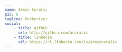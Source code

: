 ```yaml
---
name: Armin Coralic 
pic: 6 
tagline: Dockerizer
social:
    - title: github
      url: http://github.com/acoralic
    - title: linkedin
      url: https://nl.linkedin.com/in/armincoralic
---
```

